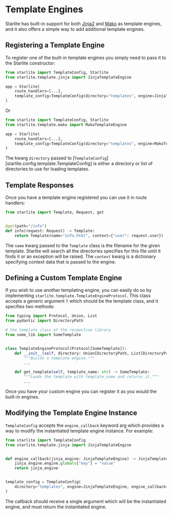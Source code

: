 # Template Engines

Starlite has built-in support for both [Jinja2](https://jinja.palletsprojects.com/en/3.0.x/)
and [Mako](https://www.makotemplates.org/) as template engines, and it also offers a simple way to add additional
template engines.

## Registering a Template Engine

To register one of the built-in template engines you simply need to pass it to the Starlite constructor:

```python
from starlite import TemplateConfig, Starlite
from starlite.template.jinja import JinjaTemplateEngine

app = Starlite(
    route_handlers=[...],
    template_config=TemplateConfig(directory="templates", engine=JinjaTemplateEngine),
)
```

Or

```python
from starlite import TemplateConfig, Starlite
from starlite.template.mako import MakoTemplateEngine

app = Starlite(
    route_handlers=[...],
    template_config=TemplateConfig(directory="templates", engine=MakoTemplateEngine),
)
```

The kwarg `directory` passed to [`TemplateConfig`][starlite.config.template.TemplateConfig] is either a directory or
list of directories to use for loading templates.

## Template Responses

Once you have a template engine registered you can use it in route handlers:

```python
from starlite import Template, Request, get


@get(path="/info")
def info(request: Request) -> Template:
    return Template(name="info.html", context={"user": request.user})
```

The `name` kwarg passed to the `Template` class is the filename for the given template. Starlite will search all the
directories specifies for this file until it finds it or an exception will be raised. The `context` kwarg is a
dictionary specifying context data that is passed to the engine.

## Defining a Custom Template Engine

If you wish to use another templating engine, you can easily do so by
implementing `starlite.template.TemplateEngineProtocol`. This class accepts a generic argument `T` which should be the
template class, and it specifies two methods:

```python
from typing import Protocol, Union, List
from pydantic import DirectoryPath

# the template class of the respective library
from some_lib import SomeTemplate


class TemplateEngineProtocol(Protocol[SomeTemplate]):
    def __init__(self, directory: Union[DirectoryPath, List[DirectoryPath]]) -> None:
        """Builds a template engine."""
        ...

    def get_template(self, template_name: str) -> SomeTemplate:
        """Loads the template with template_name and returns it."""
        ...
```

Once you have your custom engine you can register it as you would the built-in engines.

## Modifying the Template Engine Instance

`TemplateConfig` accepts the `engine_callback` keyword arg which provides a way to modify the instantiated
template engine instance. For example:

```python
from starlite import TemplateConfig
from starlite.template.jinja import JinjaTemplateEngine


def engine_callback(jinja_engine: JinjaTemplateEngine) -> JinjaTemplateEngine:
    jinja_engine.engine.globals["key"] = "value"
    return jinja_engine


template_config = TemplateConfig(
    directory="templates", engine=JinjaTemplateEngine, engine_callback=engine_callback
)
```

The callback should receive a single argument which will be the instantiated engine, and must
return the instantiated engine.
